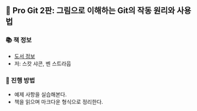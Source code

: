 ## 🚀 Pro Git 2판: 그림으로 이해하는 Git의 작동 원리와 사용법

### 📚 책 정보
- [도서 정보](http://www.yes24.com/Product/Goods/24841824?OzSrank=5)
- 저: 스캇 샤콘, 벤 스트라웁

### 🎯 진행 방법
- 예제 사항을 실습해본다.
- 책을 읽으며 마크다운 형식으로 정리한다.